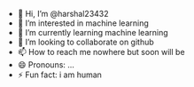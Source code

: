 - 👋 Hi, I’m @harshal23432
- 👀 I’m interested in machine learning
- 🌱 I’m currently learning machine learning
- 💞️ I’m looking to collaborate on github
- 📫 How to reach me nowhere but soon will be
- 😄 Pronouns: ...
- ⚡ Fun fact: i am human

<!---
harshal23432/harshal23432 is a ✨ special ✨ repository because its `README.md` (this file) appears on your GitHub profile.
You can click the Preview link to take a look at your changes.
--->
